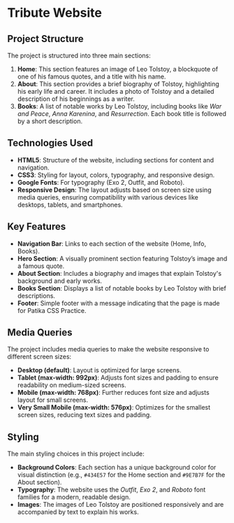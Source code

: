 # Tribute Website

## Project Structure

The project is structured into three main sections:

1. **Home**: This section features an image of Leo Tolstoy, a blockquote of one of his famous quotes, and a title with his name.
2. **About**: This section provides a brief biography of Tolstoy, highlighting his early life and career. It includes a photo of Tolstoy and a detailed description of his beginnings as a writer.
3. **Books**: A list of notable works by Leo Tolstoy, including books like *War and Peace*, *Anna Karenina*, and *Resurrection*. Each book title is followed by a short description.

## Technologies Used

- **HTML5**: Structure of the website, including sections for content and navigation.
- **CSS3**: Styling for layout, colors, typography, and responsive design.
- **Google Fonts**: For typography (Exo 2, Outfit, and Roboto).
- **Responsive Design**: The layout adjusts based on screen size using media queries, ensuring compatibility with various devices like desktops, tablets, and smartphones.

## Key Features

- **Navigation Bar**: Links to each section of the website (Home, Info, Books).
- **Hero Section**: A visually prominent section featuring Tolstoy’s image and a famous quote.
- **About Section**: Includes a biography and images that explain Tolstoy's background and early works.
- **Books Section**: Displays a list of notable books by Leo Tolstoy with brief descriptions.
- **Footer**: Simple footer with a message indicating that the page is made for Patika CSS Practice.

## Media Queries

The project includes media queries to make the website responsive to different screen sizes:

- **Desktop (default)**: Layout is optimized for large screens.
- **Tablet (max-width: 992px)**: Adjusts font sizes and padding to ensure readability on medium-sized screens.
- **Mobile (max-width: 768px)**: Further reduces font size and adjusts layout for small screens.
- **Very Small Mobile (max-width: 576px)**: Optimizes for the smallest screen sizes, reducing text sizes and padding.

## Styling

The main styling choices in this project include:

- **Background Colors**: Each section has a unique background color for visual distinction (e.g., `#434E57` for the Home section and `#9E7B7F` for the About section).
- **Typography**: The website uses the *Outfit*, *Exo 2*, and *Roboto* font families for a modern, readable design.
- **Images**: The images of Leo Tolstoy are positioned responsively and are accompanied by text to explain his works.